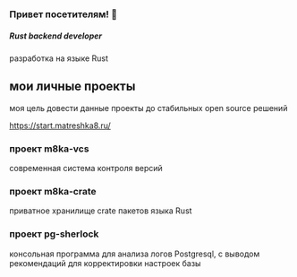 ### Привет посетителям! 👋
##### Rust backend developer
разработка на языке Rust

## мои личные проекты
моя цель довести данные проекты до стабильных open source решений 

https://start.matreshka8.ru/
### проект m8ka-vcs
современная система контроля версий

### проект m8ka-crate
приватное хранилище crate пакетов языка Rust

### проект pg-sherlock
консольная программа для анализа логов Postgresql, с выводом рекомендаций для корректировки настроек базы
